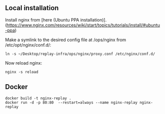 ## Local installation
Install nginx from [here (Ubuntu PPA installation)].(https://www.nginx.com/resources/wiki/start/topics/tutorials/install/#ubuntu-ppa)

Make a symlink to the desired config file at /ops/nginx from /etc/opt/nginx/conf.d/:
```
ln -s ~/Desktop/replay-infra/ops/nginx/proxy.conf /etc/nginx/conf.d/
```

Now reload nginx:
```
nginx -s reload
``` 

## Docker
```
docker build -t nginx-replay .
docker run -d -p 80:80  --restart=always --name nginx-replay nginx-replay
```
